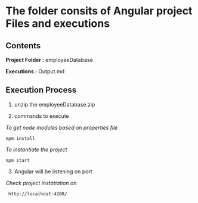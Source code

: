 # The folder consits of Angular project Files and executions

## Contents

**Project Folder :** employeeDatabase

**Executions :** Output.md 

## Execution Process

1) unzip the employeeDatabase.zip

2) commands to execute

 *To get node modules based on properties file* 
    
    npm install

*To instantiate the project*
    
    npm start

3) Angular will be listening on port 

*Check project instatiation on*

     http://localhost:4200/
